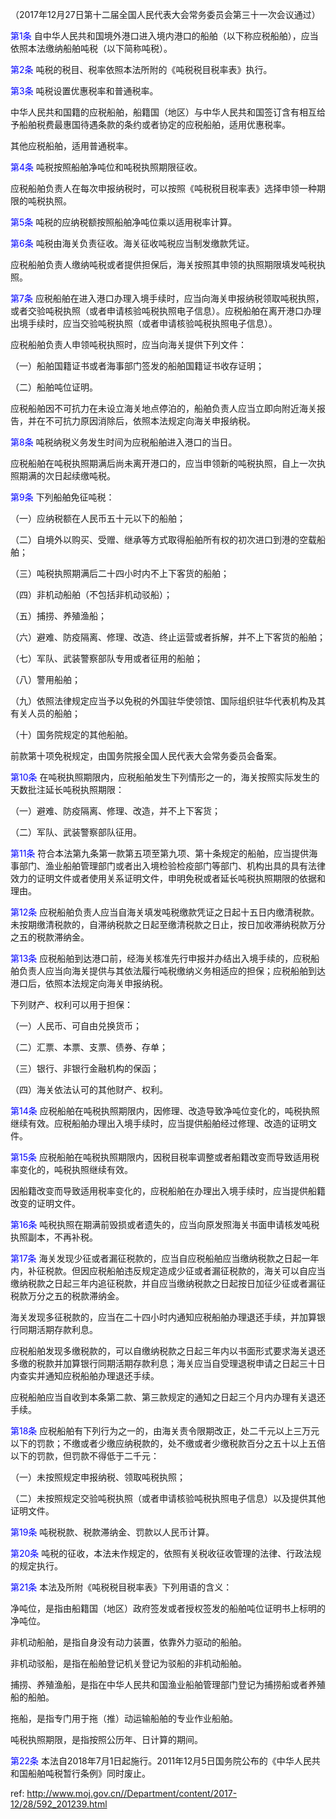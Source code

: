 （2017年12月27日第十二届全国人民代表大会常务委员会第三十一次会议通过）

<a style="color:blue" name="第1条">第1条</a>  自中华人民共和国境外港口进入境内港口的船舶（以下称应税船舶），应当依照本法缴纳船舶吨税（以下简称吨税）。

<a style="color:blue" name="第2条">第2条</a>  吨税的税目、税率依照本法所附的《吨税税目税率表》执行。

<a style="color:blue" name="第3条">第3条</a>  吨税设置优惠税率和普通税率。

中华人民共和国籍的应税船舶，船籍国（地区）与中华人民共和国签订含有相互给予船舶税费最惠国待遇条款的条约或者协定的应税船舶，适用优惠税率。

其他应税船舶，适用普通税率。

<a style="color:blue" name="第4条">第4条</a>  吨税按照船舶净吨位和吨税执照期限征收。

应税船舶负责人在每次申报纳税时，可以按照《吨税税目税率表》选择申领一种期限的吨税执照。

<a style="color:blue" name="第5条">第5条</a>  吨税的应纳税额按照船舶净吨位乘以适用税率计算。

<a style="color:blue" name="第6条">第6条</a>  吨税由海关负责征收。海关征收吨税应当制发缴款凭证。

应税船舶负责人缴纳吨税或者提供担保后，海关按照其申领的执照期限填发吨税执照。

<a style="color:blue" name="第7条">第7条</a>  应税船舶在进入港口办理入境手续时，应当向海关申报纳税领取吨税执照，或者交验吨税执照（或者申请核验吨税执照电子信息）。应税船舶在离开港口办理出境手续时，应当交验吨税执照（或者申请核验吨税执照电子信息）。

应税船舶负责人申领吨税执照时，应当向海关提供下列文件：

（一）船舶国籍证书或者海事部门签发的船舶国籍证书收存证明；

（二）船舶吨位证明。

应税船舶因不可抗力在未设立海关地点停泊的，船舶负责人应当立即向附近海关报告，并在不可抗力原因消除后，依照本法规定向海关申报纳税。

<a style="color:blue" name="第8条">第8条</a>  吨税纳税义务发生时间为应税船舶进入港口的当日。

应税船舶在吨税执照期满后尚未离开港口的，应当申领新的吨税执照，自上一次执照期满的次日起续缴吨税。

<a style="color:blue" name="第9条">第9条</a>  下列船舶免征吨税：

（一）应纳税额在人民币五十元以下的船舶；

（二）自境外以购买、受赠、继承等方式取得船舶所有权的初次进口到港的空载船舶；

（三）吨税执照期满后二十四小时内不上下客货的船舶；

（四）非机动船舶（不包括非机动驳船）；

（五）捕捞、养殖渔船；

（六）避难、防疫隔离、修理、改造、终止运营或者拆解，并不上下客货的船舶；

（七）军队、武装警察部队专用或者征用的船舶；

（八）警用船舶；

（九）依照法律规定应当予以免税的外国驻华使领馆、国际组织驻华代表机构及其有关人员的船舶；

（十）国务院规定的其他船舶。

前款第十项免税规定，由国务院报全国人民代表大会常务委员会备案。

<a style="color:blue" name="第10条">第10条</a>  在吨税执照期限内，应税船舶发生下列情形之一的，海关按照实际发生的天数批注延长吨税执照期限：

（一）避难、防疫隔离、修理、改造，并不上下客货；

（二）军队、武装警察部队征用。

<a style="color:blue" name="第11条">第11条</a>  符合本法第九条第一款第五项至第九项、第十条规定的船舶，应当提供海事部门、渔业船舶管理部门或者出入境检验检疫部门等部门、机构出具的具有法律效力的证明文件或者使用关系证明文件，申明免税或者延长吨税执照期限的依据和理由。

<a style="color:blue" name="第12条">第12条</a>  应税船舶负责人应当自海关填发吨税缴款凭证之日起十五日内缴清税款。未按期缴清税款的，自滞纳税款之日起至缴清税款之日止，按日加收滞纳税款万分之五的税款滞纳金。

<a style="color:blue" name="第13条">第13条</a>  应税船舶到达港口前，经海关核准先行申报并办结出入境手续的，应税船舶负责人应当向海关提供与其依法履行吨税缴纳义务相适应的担保；应税船舶到达港口后，依照本法规定向海关申报纳税。

下列财产、权利可以用于担保：

（一）人民币、可自由兑换货币；

（二）汇票、本票、支票、债券、存单；

（三）银行、非银行金融机构的保函；

（四）海关依法认可的其他财产、权利。

<a style="color:blue" name="第14条">第14条</a>  应税船舶在吨税执照期限内，因修理、改造导致净吨位变化的，吨税执照继续有效。应税船舶办理出入境手续时，应当提供船舶经过修理、改造的证明文件。

<a style="color:blue" name="第15条">第15条</a>  应税船舶在吨税执照期限内，因税目税率调整或者船籍改变而导致适用税率变化的，吨税执照继续有效。

因船籍改变而导致适用税率变化的，应税船舶在办理出入境手续时，应当提供船籍改变的证明文件。

<a style="color:blue" name="第16条">第16条</a>  吨税执照在期满前毁损或者遗失的，应当向原发照海关书面申请核发吨税执照副本，不再补税。

<a style="color:blue" name="第17条">第17条</a>  海关发现少征或者漏征税款的，应当自应税船舶应当缴纳税款之日起一年内，补征税款。但因应税船舶违反规定造成少征或者漏征税款的，海关可以自应当缴纳税款之日起三年内追征税款，并自应当缴纳税款之日起按日加征少征或者漏征税款万分之五的税款滞纳金。

海关发现多征税款的，应当在二十四小时内通知应税船舶办理退还手续，并加算银行同期活期存款利息。

应税船舶发现多缴税款的，可以自缴纳税款之日起三年内以书面形式要求海关退还多缴的税款并加算银行同期活期存款利息；海关应当自受理退税申请之日起三十日内查实并通知应税船舶办理退还手续。

应税船舶应当自收到本条第二款、第三款规定的通知之日起三个月内办理有关退还手续。

<a style="color:blue" name="第18条">第18条</a>  应税船舶有下列行为之一的，由海关责令限期改正，处二千元以上三万元以下的罚款；不缴或者少缴应纳税款的，处不缴或者少缴税款百分之五十以上五倍以下的罚款，但罚款不得低于二千元：

（一）未按照规定申报纳税、领取吨税执照；

（二）未按照规定交验吨税执照（或者申请核验吨税执照电子信息）以及提供其他证明文件。

<a style="color:blue" name="第19条">第19条</a>  吨税税款、税款滞纳金、罚款以人民币计算。

<a style="color:blue" name="第20条">第20条</a>  吨税的征收，本法未作规定的，依照有关税收征收管理的法律、行政法规的规定执行。

<a style="color:blue" name="第21条">第21条</a>  本法及所附《吨税税目税率表》下列用语的含义：

净吨位，是指由船籍国（地区）政府签发或者授权签发的船舶吨位证明书上标明的净吨位。

非机动船舶，是指自身没有动力装置，依靠外力驱动的船舶。

非机动驳船，是指在船舶登记机关登记为驳船的非机动船舶。

捕捞、养殖渔船，是指在中华人民共和国渔业船舶管理部门登记为捕捞船或者养殖船的船舶。

拖船，是指专门用于拖（推）动运输船舶的专业作业船舶。

吨税执照期限，是指按照公历年、日计算的期间。

<a style="color:blue" name="第22条">第22条</a>  本法自2018年7月1日起施行。2011年12月5日国务院公布的《中华人民共和国船舶吨税暂行条例》同时废止。



 ref: <http://www.moj.gov.cn//Department/content/2017-12/28/592_201239.html>